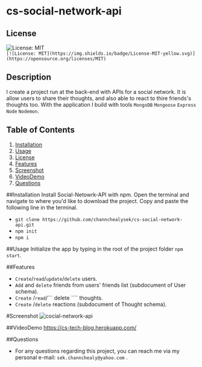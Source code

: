 # cs-social-network-api

## License 
![License: MIT](https://img.shields.io/badge/License-MIT-yellow.svg)  
`[![License: MIT](https://img.shields.io/badge/License-MIT-yellow.svg)](https://opensource.org/licenses/MIT)`

## Description 
I create a project run at the back-end with APIs for a social network. It is allow users to share their thoughts, and also able to react to thire friends's thoughts too. With the application I build with tools ```MongoDB``` ```Mongoose``` ```Express``` ```Node``` ```Nodemon```.

## Table of Contents
1. [Installation](#Installation)
2. [Usage](#Usage)
3. [License](#License)
4. [Features](#Features)
5. [Screenshot](#Screenshot)
6. [VideoDemo](#VideoDemo)
7. [Questions](#Questions)

##Installation
Install Social-Netowrk-API with npm. Open the terminal and navigate to where you'd like to download the project. Copy and paste the following line in the terminal.
- ``` git clone https://github.com/channchealysek/cs-social-network-api.git ```
- ``` npm init ```
- ``` npm i ```

##Usage
Initialize the app by typing in the root of the project folder ```npm start```.

##Features
- ``` Create ```/``` read ```/``` update ```/``` delete ``` users.
- ``` Add ``` and ``` delete ``` friends from users' friends list (subdocument of User schema).
- ``` Create ``` /``` read ```/``` delete ````  thoughts.
- ``` Create ``` /``` delete ``` reactions (subdocument of Thought schema).

#Screenshot
![cocial-network-api](https://user-images.githubusercontent.com/102747948/192118226-bde0b2b1-5876-4be4-bcd5-0e11576ebaa2.png)

##VideoDemo
https://cs-tech-blog.herokuapp.com/

##Questions
- For any questions regarding this project, you can reach me via my personal e-mail: ``` sek.channchealy@yahoo.com ``` .